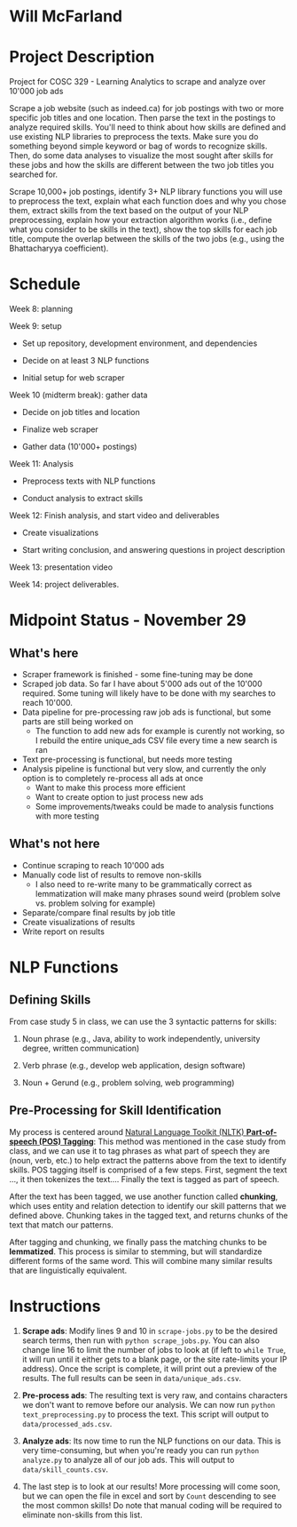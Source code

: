 # Will McFarland

# Project Description

Project for COSC 329 - Learning Analytics to scrape and analyze over 10'000 job ads

Scrape a job website (such as indeed.ca) for job postings with two or more specific job titles and one location. Then parse the text in the postings to analyze required skills. You'll need to think about how skills are defined and use existing NLP libraries to preprocess the texts. Make sure you do something beyond simple keyword or bag of words to recognize skills. Then, do some data analyses to visualize the most sought after skills for these jobs and how the skills are different between the two job titles you searched for.

Scrape 10,000+ job postings, identify 3+ NLP library functions you will use to preprocess the text, explain what each function does and why you chose them, extract skills from the text based on the output of your NLP preprocessing, explain how your extraction algorithm works (i.e., define what you consider to be skills in the text), show the top skills for each job title, compute the overlap between the skills of the two jobs (e.g., using the Bhattacharyya coefficient).

# Schedule

Week 8: planning

Week 9: setup

- Set up repository, development environment, and dependencies

- Decide on at least 3 NLP functions

- Initial setup for web scraper

Week 10 (midterm break): gather data

- Decide on job titles and location

- Finalize web scraper

- Gather data (10'000+ postings)

Week 11: Analysis

- Preprocess texts with NLP functions

- Conduct analysis to extract skills

Week 12: Finish analysis, and start video and deliverables

- Create visualizations

- Start writing conclusion, and answering questions in project description

Week 13: presentation video

Week 14: project deliverables.

# Midpoint Status - November 29

## What's here

 - Scraper framework is finished - some fine-tuning may be done
 - Scraped job data. So far I have about 5'000 ads out of the 10'000 required. Some tuning will likely have to be done with my searches to reach 10'000.
 - Data pipeline for pre-processing raw job ads is functional, but some parts are still being worked on
    - The function to add new ads for example is curently not working, so I rebuild the entire unique_ads CSV file every time a new search is ran
 - Text pre-processing is functional, but needs more testing
 - Analysis pipeline is functional but very slow, and currently the only option is to completely re-process all ads at once
    - Want to make this process more efficient
    - Want to create option to just process new ads
    - Some improvements/tweaks could be made to analysis functions with more testing

## What's not here

 - Continue scraping to reach 10'000 ads
 - Manually code list of results to remove non-skills
    - I also need to re-write many to be grammatically correct as lemmatization will make many phrases sound weird (problem solve vs. problem solving for example)
 - Separate/compare final results by job title
 - Create visualizations of results
 - Write report on results

# NLP Functions

## Defining Skills

From case study 5 in class, we can use the 3 syntactic patterns for skills:

 1. Noun phrase (e.g., Java, ability to work independently, university degree, written communication)

 2. Verb phrase (e.g., develop web application, design software)

 3. Noun + Gerund (e.g., problem solving, web programming)

## Pre-Processing for Skill Identification

 My process is centered around [Natural Language Toolkit (NLTK) **Part-of-speech (POS) Tagging**](https://www.nltk.org/api/nltk.tag.html): This method was mentioned in the case study from class, and we can use it to tag phrases as what part of speech they are (noun, verb, etc.) to help extract the patterns above from the text to identify skills. POS tagging itself is comprised of a few steps. First, segment the text ..., it then tokenizes the text.... Finally the text is tagged as part of speech.

 After the text has been tagged, we use another function called **chunking**, which uses entity and relation detection to identify our skill patterns that we defined above. Chunking takes in the tagged text, and returns chunks of the text that match our patterns.

 After tagging and chunking, we finally pass the matching chunks to be **lemmatized**. This process is similar to stemming, but will standardize different forms of the same word. This will combine many similar results that are linguistically equivalent.

# Instructions

 1. **Scrape ads**: Modify lines 9 and 10 in `scrape-jobs.py` to be the desired search terms, then run with `python scrape_jobs.py`. You can also change line 16 to limit the number of jobs to look at (if left to `while True`, it will run until it either gets to a blank page, or the site rate-limits your IP address). Once the script is complete, it will print out a preview of the results. The full results can be seen in `data/unique_ads.csv`.
 
 2. **Pre-process ads**: The resulting text is very raw, and contains characters we don't want to remove before our analysis. We can now run `python text_preprocessing.py` to process the text. This script will output to `data/processed_ads.csv`.

 3. **Analyze ads**: Its now time to run the NLP functions on our data. This is very time-consuming, but when you're ready you can run `python analyze.py` to analyze all of our job ads. This will output to `data/skill_counts.csv`.

 4. The last step is to look at our results! More processing will come soon, but we can open the file in excel and sort by `Count` descending to see the most common skills! Do note that manual coding will be required to eliminate non-skills from this list.